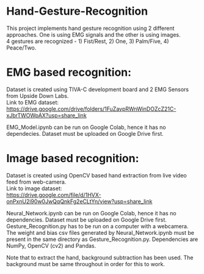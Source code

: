 # Hand-Gesture-Recognition

This project implements hand gesture recognition using 2 different approaches. One is using EMG signals and the other is using images. </br>
4 gestures are recognized - 1) Fist/Rest, 2) One, 3) Palm/Five, 4) Peace/Two. </br>

# EMG based recognition: 

Dataset is created using TIVA-C development board and 2 EMG Sensors from Upside Down Labs. </br>
Link to EMG dataset: </br>
https://drive.google.com/drive/folders/1FuZavpRWnWinDOZcZ21C-xJbrTWOWpAX?usp=share_link </br>

EMG_Model.ipynb can be run on Google Colab, hence it has no dependecies. Dataset must be uploaded on Google Drive first. </br>

# Image based recognition:

Dataset is created using OpenCV based hand extraction from live video feed from web-camera. </br>
Link to image dataset: </br>
https://drive.google.com/file/d/1HVX-onPxnU2i90w0JwQqQnkFg2eCLtYn/view?usp=share_link </br>

Neural_Network.ipynb can be run on Google Colab, hence it has no dependencies. Dataset must be uploaded on Google Drive first. </br>
Gesture_Recognition.py has to be run on a computer with a webcamera. The weight and bias csv files generated by Neural_Network.ipynb must be present in the same directory as Gesture_Recognition.py. Dependencies are NumPy, OpenCV (cv2) and Pandas. </br>

Note that to extract the hand, background subtraction has been used. The background must be same throughout in order for this to work.

